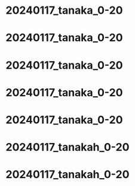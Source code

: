 # 20240117_tanaka_0-20
# 20240117_tanaka_0-20
# 20240117_tanaka_0-20
# 20240117_tanaka_0-20
# 20240117_tanaka_0-20
# 20240117_tanakah_0-20
# 20240117_tanakah_0-20
